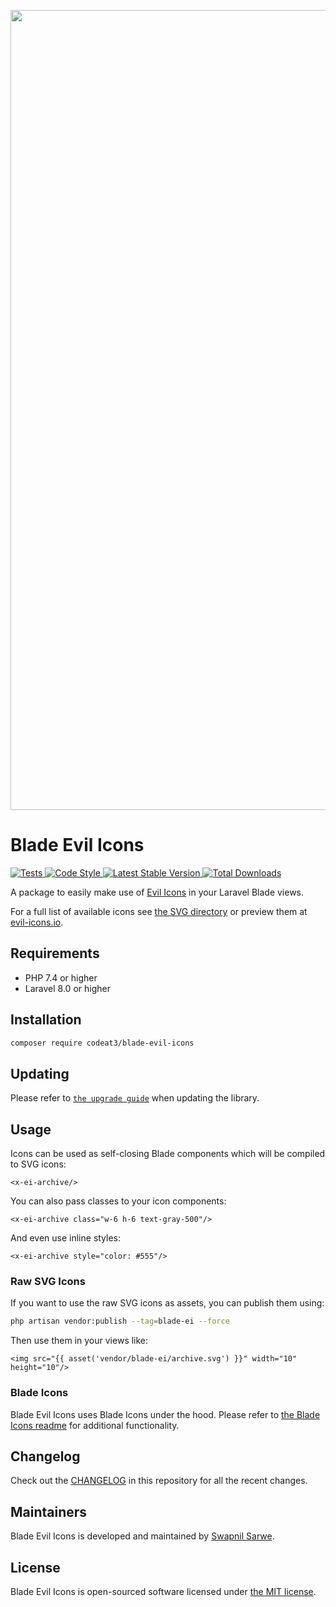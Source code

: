 <p align="center">
    <img src="https://banners.beyondco.de/Blade%20Evil%20Icons.png?theme=light&packageManager=composer+require&packageName=codeat3%2Fblade-evil-icons&pattern=architect&style=style_1&description=A+package+to+use+Evil+Icons+in+your+Laravel+Blade+views&md=1&showWatermark=1&fontSize=100px&images=https%3A%2F%2Flaravel.com%2Fimg%2Flogomark.min.svg" width="1280" title="Social Card Blade Evil Icons">
</p>

# Blade Evil Icons

<a href="https://github.com/codeat3/blade-evil-icons/actions?query=workflow%3ATests">
    <img src="https://github.com/codeat3/blade-evil-icons/workflows/Tests/badge.svg" alt="Tests">
</a>
<a href="https://github.styleci.io/repos/258753939">
    <img src="https://github.styleci.io/repos/258753939/shield?style=flat" alt="Code Style">
</a>
<a href="https://packagist.org/packages/codeat3/blade-evil-icons">
    <img src="https://img.shields.io/packagist/v/codeat3/blade-evil-icons" alt="Latest Stable Version">
</a>
<a href="https://packagist.org/packages/codeat3/blade-evil-icons">
    <img src="https://img.shields.io/packagist/dt/codeat3/blade-evil-icons" alt="Total Downloads">
</a>

A package to easily make use of [Evil Icons](https://github.com/evil-icons/evil-icons) in your Laravel Blade views.

For a full list of available icons see [the SVG directory](resources/svg) or preview them at [evil-icons.io](https://evil-icons.io/).

## Requirements

- PHP 7.4 or higher
- Laravel 8.0 or higher

## Installation

```bash
composer require codeat3/blade-evil-icons
```

## Updating

Please refer to [`the upgrade guide`](UPGRADE.md) when updating the library.

## Usage

Icons can be used as self-closing Blade components which will be compiled to SVG icons:

```blade
<x-ei-archive/>
```

You can also pass classes to your icon components:

```blade
<x-ei-archive class="w-6 h-6 text-gray-500"/>
```

And even use inline styles:

```blade
<x-ei-archive style="color: #555"/>
```

### Raw SVG Icons

If you want to use the raw SVG icons as assets, you can publish them using:

```bash
php artisan vendor:publish --tag=blade-ei --force
```

Then use them in your views like:

```blade
<img src="{{ asset('vendor/blade-ei/archive.svg') }}" width="10" height="10"/>
```

### Blade Icons

Blade Evil Icons uses Blade Icons under the hood. Please refer to [the Blade Icons readme](https://github.com/blade-ui-kit/blade-icons) for additional functionality.

## Changelog

Check out the [CHANGELOG](CHANGELOG.md) in this repository for all the recent changes.

## Maintainers

Blade Evil Icons is developed and maintained by [Swapnil Sarwe](https://swapnilsarwe.com).

## License

Blade Evil Icons is open-sourced software licensed under [the MIT license](LICENSE.md).
